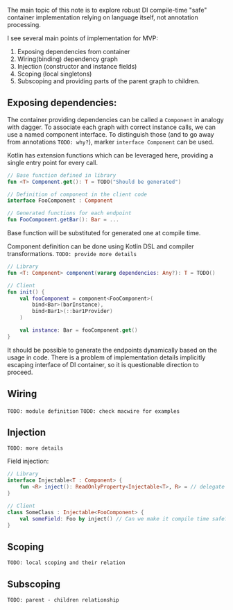 The main topic of this note is to explore robust DI compile-time "safe" container implementation relying on language itself, not annotation processing.

I see several main points of implementation for MVP:
1. Exposing dependencies from container
2. Wiring(binding) dependency graph
3. Injection (constructor and instance fields)
4. Scoping (local singletons)
5. Subscoping and providing parts of the parent graph to children.

## Exposing dependencies:
The container providing dependencies can be called a `Component` in analogy with dagger.
To associate each graph with correct instance calls, we can use a named component interface. To distinguish those (and to go away from annotations `TODO: why?`), marker `interface Component` can be used.

Kotlin has extension functions which can be leveraged here, providing a single entry point for every call.
```kotlin
// Base function defined in library
fun <T> Component.get(): T = TODO("Should be generated")

// Definition of component in the client code
interface FooComponent : Component

// Generated functions for each endpoint
fun FooComponent.getBar(): Bar = ...
```
Base function will be substituted for generated one at compile time. 

Component definition can be done using Kotlin DSL and compiler transformations. `TODO: provide more details`
```kotlin
// Library
fun <T: Component> component(vararg dependencies: Any?): T = TODO()

// Client
fun init() {
    val fooComponent = component<FooComponent>(
        bind<Bar>(barInstance),
        bind<Bar1>(::bar1Provider)
    )

    val instance: Bar = fooComponent.get()
}
```

It should be possible to generate the endpoints dynamically based on the usage in code. There is a problem of implementation details implicitly escaping interface of DI container, so it is questionable direction to proceed.

## Wiring

`TODO: module definition`
`TODO: check macwire for examples`

## Injection

`TODO: more details`

Field injection:
```kotlin
// Library
interface Injectable<T : Component> {
    fun <R> inject(): ReadOnlyProperty<Injectable<T>, R> = // delegate
}

// Client 
class SomeClass : Injectable<FooComponent> {
    val someField: Foo by inject() // Can we make it compile time safe?
}
```

## Scoping

`TODO: local scoping and their relation`

## Subscoping

`TODO: parent - children relationship`
